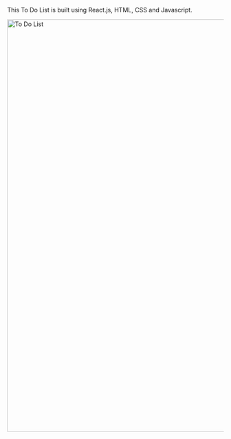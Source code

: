 This To Do List is built using React.js, HTML, CSS and Javascript.

<img width="960" alt="To Do List" src="https://github.com/Vaishalinaruka/ToDoListReactApp/assets/102962579/dbce6f8e-d42d-42af-a2a0-f96757441ebf">
